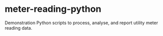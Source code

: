 # meter-reading-python
Demonstration Python scripts to process, analyse, and report utility meter reading data.
